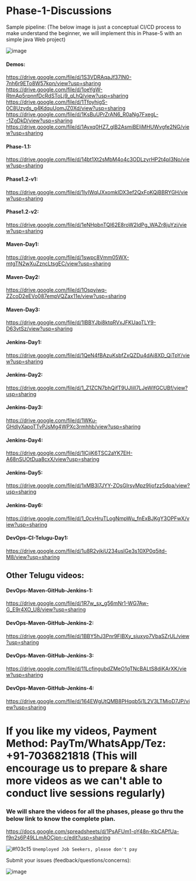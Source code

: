 # Phase-1-Discussions

Sample pipeline: (The below image is just a conceptual CI/CD process to make understand the beginner, we will implement this in Phase-5 with an simple java Web project)

![image](https://user-images.githubusercontent.com/24622526/42048000-86bfc740-7b1f-11e8-9086-95fd5748b3fb.png)

#### Demos:

https://drive.google.com/file/d/1S3VDRAqaJf37lN0-7nh6r9ETo8W57kpn/view?usp=sharing
https://drive.google.com/file/d/1oeYgW-RtmAp5rpnnfDcRdSToLj9_qLhQ/view?usp=sharing
https://drive.google.com/file/d/1TfoyhigS-0C8Uzyds_g4KdquUomJZ0Xd/view?usp=sharing
https://drive.google.com/file/d/1KsBuUPrZrAN6_R0aNg7FxegL--1ZgDkD/view?usp=sharing
https://drive.google.com/file/d/1Ayxq0HZ7_glB2AsmiBEIjMHUWvgfe2NG/view?usp=sharing

#### Phase-1.1:
https://drive.google.com/file/d/14bt1Xt2sMbM4o4c3ODLzyrHP2t4pI3No/view?usp=sharing

#### Phase1.2-v1:
https://drive.google.com/file/d/1lyIWqIJXxomkIDX3ef2QxFoKQjBBRYGH/view?usp=sharing

#### Phase1.2-v2: 
https://drive.google.com/file/d/1eNHpbnTQl62E8roW2ldPg_WAZr8juYzj/view?usp=sharing


#### Maven-Day1:
https://drive.google.com/file/d/1swpc8Vmm05WX-mtgTN2wXuZzncLtsgEC/view?usp=sharing

#### Maven-Day2:
https://drive.google.com/file/d/1Ospyiwq-ZZcoD2eEVo087empVQZax11e/view?usp=sharing

#### Maven-Day3:
https://drive.google.com/file/d/1lBBYJbi8ktqRVxJFKUaoTLY9-D63vtSz/view?usp=sharing

#### Jenkins-Day1:
https://drive.google.com/file/d/1QeN4fBAzuKsbfZxQZDu4dAi8XD_QiTpY/view?usp=sharing

#### Jenkins-Day2: 
https://drive.google.com/file/d/1_Z1ZCN7bhQifT9UJlill7LJeWIfGCUBf/view?usp=sharing

#### Jenkins-Day3:
https://drive.google.com/file/d/1WKu-GHdlyXapoTTvPJsMg4WPXc3rmhhb/view?usp=sharing

#### Jenkins-Day4: 
https://drive.google.com/file/d/1lCjiK6TSC2aYK7EH-A68nSUOtDua8cxX/view?usp=sharing

#### Jenkins-Day5: 
https://drive.google.com/file/d/1xMB3l7JYY-ZOsGIrsyMpz9Ijofzz5dpa/view?usp=sharing

#### Jenkins-Day6: 
https://drive.google.com/file/d/1_0cvHruTLogNmpWu_fnExBJKgY3OPFwX/view?usp=sharing

#### DevOps-CI-Telugu-Day1:
https://drive.google.com/file/d/1u8R2vjkiU234usIGe3s10XP0q5jtd-M8/view?usp=sharing

## Other Telugu videos:

#### DevOps-Maven-GitHub-Jenkins-1: 
https://drive.google.com/file/d/1R7w_sx_g56mNr1-WG7Aw-G_E9r4XO_U8/view?usp=sharing

#### DevOps-Maven-GitHub-Jenkins-2: 
https://drive.google.com/file/d/1BBY5hJ3Pnr9FIBXy_siuxyo7VbaSZrUL/view?usp=sharing

#### DevOps-Maven-GitHub-Jenkins-3: 
https://drive.google.com/file/d/11LcfingubdZMeO1gTNcBALtS8diKArXK/view?usp=sharing

#### DevOps-Maven-GitHub-Jenkins-4:
https://drive.google.com/file/d/164EWgUtQMB8PHqqb5i1L2V3LTMioD7JP/view?usp=sharing

# If you like my videos, Payment Method: PayTm/WhatsApp/Tez: +91-7036821818 (This will encourage us to prepare & share more videos as we can't able to conduct live sessions regularly)

### We will share the videos for all the phases, please go thru the below link to know the complete plan.

https://docs.google.com/spreadsheets/d/1PsAFUm1-oY48n-KbCAPfUa-f9n2s6P49LLmAOCjpn-c/edit?usp=sharing

![#f03c15](https://placehold.it/15/f03c15/000000?text=+) `Unemployed Job Seekers, please don't pay`

Submit your issues (feedback/questions/concerns):

![image](https://user-images.githubusercontent.com/24622526/42048747-ca365208-7b21-11e8-9afb-5c12d5f7215f.png)
